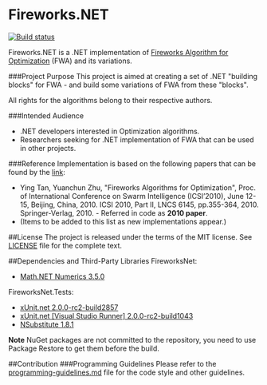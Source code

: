 Fireworks.NET
=============

[![Build status](https://ci.appveyor.com/api/projects/status/em6rtw0cj5lre0k4?svg=true)](https://ci.appveyor.com/project/tsimafei-markhel/fireworks)

Fireworks.NET is a .NET implementation of [Fireworks Algorithm for Optimization](http://www.cil.pku.edu.cn/research/fa/) (FWA) and its variations.

###Project Purpose
This project is aimed at creating a set of .NET "building blocks" for FWA - and build some variations of FWA from these "blocks".

All rights for the algorithms belong to their respective authors.

###Intended Audience
* .NET developers interested in Optimization algorithms.
* Researchers seeking for .NET implementation of FWA that can be used in other projects.

###Reference
Implementation is based on the following papers that can be found by the [link](http://www.cil.pku.edu.cn/publications/):
* Ying Tan, Yuanchun Zhu, "Fireworks Algorithms for Optimization", Proc. of International Conference on Swarm Intelligence (ICSI’2010), June 12-15, Beijing, China, 2010. ICSI 2010, Part II, LNCS 6145, pp.355-364, 2010. Springer-Verlag, 2010. - Referred in code as **2010 paper**.
* (Items to be added to this list as new implementations appear.)

##License
The project is released under the terms of the MIT license. See [LICENSE](LICENSE) file for the complete text.

##Dependencies and Third-Party Libraries
FireworksNet:
- [Math.NET Numerics 3.5.0](https://www.nuget.org/packages/MathNet.Numerics/3.5.0)

FireworksNet.Tests:
- [xUnit.net 2.0.0-rc2-build2857](https://www.nuget.org/packages/xunit/2.0.0-rc2-build2857)
- [xUnit.net [Visual Studio Runner] 2.0.0-rc2-build1043](https://www.nuget.org/packages/xunit.runner.visualstudio/2.0.0-rc2-build1043)
- [NSubstitute 1.8.1](https://www.nuget.org/packages/NSubstitute/)

**Note** NuGet packages are not committed to the repository, you need to use Package Restore to get them before the build.

##Contribution
###Programming Guidelines
Please refer to the [programming-guidelines.md](programming-guidelines.md) file for the code style and other guidelines.
